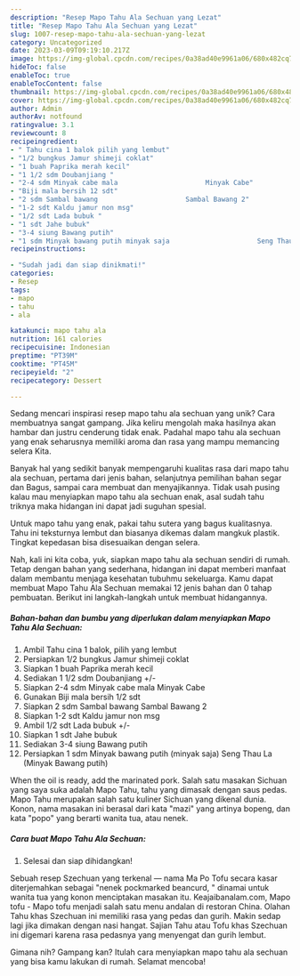```yaml
---
description: "Resep Mapo Tahu Ala Sechuan yang Lezat"
title: "Resep Mapo Tahu Ala Sechuan yang Lezat"
slug: 1007-resep-mapo-tahu-ala-sechuan-yang-lezat
category: Uncategorized
date: 2023-03-09T09:19:10.217Z
image: https://img-global.cpcdn.com/recipes/0a38ad40e9961a06/680x482cq70/mapo-tahu-ala-sechuan-foto-resep-utama.jpg
hideToc: false
enableToc: true
enableTocContent: false
thumbnail: https://img-global.cpcdn.com/recipes/0a38ad40e9961a06/680x482cq70/mapo-tahu-ala-sechuan-foto-resep-utama.jpg
cover: https://img-global.cpcdn.com/recipes/0a38ad40e9961a06/680x482cq70/mapo-tahu-ala-sechuan-foto-resep-utama.jpg
author: Admin
authorAv: notfound
ratingvalue: 3.1
reviewcount: 8
recipeingredient:
- " Tahu cina 1 balok pilih yang lembut"
- "1/2 bungkus Jamur shimeji coklat"
- "1 buah Paprika merah kecil"
- "1 1/2 sdm Doubanjiang "
- "2-4 sdm Minyak cabe mala                      Minyak Cabe"
- "Biji mala bersih 12 sdt"
- "2 sdm Sambal bawang                      Sambal Bawang 2"
- "1-2 sdt Kaldu jamur non msg"
- "1/2 sdt Lada bubuk "
- "1 sdt Jahe bubuk"
- "3-4 siung Bawang putih"
- "1 sdm Minyak bawang putih minyak saja                      Seng Thau La Minyak Bawang putih"
recipeinstructions:

- "Sudah jadi dan siap dinikmati!"
categories:
- Resep
tags:
- mapo
- tahu
- ala

katakunci: mapo tahu ala 
nutrition: 161 calories
recipecuisine: Indonesian
preptime: "PT39M"
cooktime: "PT45M"
recipeyield: "2"
recipecategory: Dessert

---
```





Sedang mencari inspirasi resep mapo tahu ala sechuan yang unik? Cara membuatnya sangat gampang. Jika keliru mengolah maka hasilnya akan hambar dan justru cenderung tidak enak. Padahal mapo tahu ala sechuan yang enak seharusnya memiliki aroma dan rasa yang mampu memancing selera Kita.





Banyak hal yang sedikit banyak mempengaruhi kualitas rasa dari mapo tahu ala sechuan, pertama dari jenis bahan, selanjutnya pemilihan bahan segar dan Bagus, sampai cara membuat dan menyajikannya. Tidak usah pusing kalau mau menyiapkan mapo tahu ala sechuan enak,      asal sudah tahu triknya maka hidangan ini dapat jadi suguhan spesial.














Untuk mapo tahu yang enak, pakai tahu sutera yang bagus kualitasnya. Tahu ini teksturnya lembut dan biasanya dikemas dalam mangkuk plastik. Tingkat kepedasan bisa disesuaikan dengan selera.






Nah, kali ini kita coba, yuk, siapkan mapo tahu ala sechuan sendiri di rumah. Tetap dengan bahan yang sederhana, hidangan ini dapat memberi manfaat dalam membantu menjaga kesehatan tubuhmu sekeluarga. Kamu dapat membuat Mapo Tahu Ala Sechuan memakai 12 jenis bahan dan 0 tahap pembuatan. Berikut ini langkah-langkah untuk membuat hidangannya.

<!--inarticleads1-->

##### Bahan-bahan dan bumbu yang diperlukan dalam menyiapkan Mapo Tahu Ala Sechuan:

1. Ambil  Tahu cina 1 balok, pilih yang lembut
1. Persiapkan 1/2 bungkus Jamur shimeji coklat
1. Siapkan 1 buah Paprika merah kecil
1. Sediakan 1 1/2 sdm Doubanjiang +/-
1. Siapkan 2-4 sdm Minyak cabe mala                      Minyak Cabe
1. Gunakan Biji mala bersih 1/2 sdt
1. Siapkan 2 sdm Sambal bawang                      Sambal Bawang 2
1. Siapkan 1-2 sdt Kaldu jamur non msg
1. Ambil 1/2 sdt Lada bubuk +/-
1. Siapkan 1 sdt Jahe bubuk
1. Sediakan 3-4 siung Bawang putih
1. Persiapkan 1 sdm Minyak bawang putih (minyak saja)                      Seng Thau La (Minyak Bawang putih)


When the oil is ready, add the marinated pork. Salah satu masakan Sichuan yang saya suka adalah Mapo Tahu, tahu yang dimasak dengan saus pedas. Mapo Tahu merupakan salah satu kuliner Sichuan yang dikenal dunia. Konon, nama masakan ini berasal dari kata &#34;mazi&#34; yang artinya bopeng, dan kata &#34;popo&#34; yang berarti wanita tua, atau nenek. 

<!--inarticleads2-->

##### Cara buat Mapo Tahu Ala Sechuan:


1. Selesai dan siap dihidangkan!

Sebuah resep Szechuan yang terkenal — nama Ma Po Tofu secara kasar diterjemahkan sebagai &#34;nenek pockmarked beancurd, &#34; dinamai untuk wanita tua yang konon menciptakan masakan itu. Keajaibanalam.com, Mapo tofu - Mapo tofu menjadi salah satu menu andalan di restoran China. Olahan Tahu khas Szechuan ini memiliki rasa yang pedas dan gurih. Makin sedap lagi jika dimakan dengan nasi hangat. Sajian Tahu atau Tofu khas Szechuan ini digemari karena rasa pedasnya yang menyengat dan gurih lembut. 

Gimana nih? Gampang kan? Itulah cara menyiapkan mapo tahu ala sechuan yang bisa kamu lakukan di rumah. Selamat mencoba!
